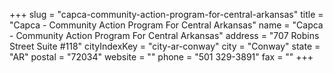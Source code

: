 +++
slug = "capca-community-action-program-for-central-arkansas"
title = "Capca - Community Action Program For Central Arkansas"
name = "Capca - Community Action Program For Central Arkansas"
address = "707 Robins Street Suite #118"
cityIndexKey = "city-ar-conway"
city = "Conway"
state = "AR"
postal = "72034"
website = ""
phone = "501 329-3891"
fax = ""
+++
